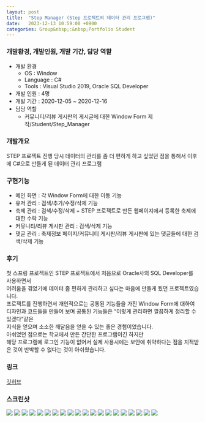 ```yaml
---
layout: post
title:  "Step Manager (Step 프로젝트의 데이터 관리 프로그램)"
date:   2023-12-13 10:59:00 +0900
categories: Group&nbsp;:&nbsp;Portfolio Student
---
```


### 개발환경, 개발인원, 개발 기간, 담당 역할

- 개발 환경
    - OS : Window
    - Language : C#
    - Tools : Visual Studio 2019, Oracle SQL Developer
- 개발 인원 : 4명
- 개발 기간 : 2020-12-05 ~ 2020-12-16
- 담당 역할
    - 커뮤니티/리뷰 게시판의 게시글에 대한 Window Form 제작/Student/Step_Manager

### 개발개요

STEP 프로젝트 진행 당시 데이터의 관리를 좀 더 편하게 하고 싶었던 점을 통해서 이후에 C#으로 만들게 된 데이터 관리 프로그램

### 구현기능

- 메인 화면 : 각 Window Form에 대한 이동 기능
- 유저 관리 : 검색/추가/수정/삭제 기능
- 축제 관리 : 검색/수정/삭제 + STEP 프로젝트로 만든 웹페이지에서 등록한 축제에 대한 수락 기능
- 커뮤니티/리뷰 게시판 관리 : 검색/삭제 기능
- 댓글 관리 : 축제정보 페이지/커뮤니티 게시판/리뷰 게시판에 있는 댓글들에 대한 검색/삭제 기능

### 후기

첫 스프링 프로젝트인 STEP 프로젝트에서 처음으로 Oracle사의 SQL Developer를 사용하면서  
어려움을 겪었기에 데이터 좀 편하게 관리하고 싶다는 마음에 만들게 됬던 프로젝트였습니다.  
프로젝트를 진행하면서 개인적으로는 공통된 기능들을 가진 Window Form에 대하여  
디자인과 코드들을 만들어 보며 공통된 기능들은 “이렇게 관리하면 깔끔하게 정리할 수 있겠다”같은  
지식을 얻으며 소소한 깨달음을 얻을 수 있는 좋은 경험이었습니다.  
아쉬었던 점으로는 학교에서 만든 간단한 프로그램이긴 하지만  
해당 프로그램에 로그인 기능이 없어서 실제 사용시에는 보안에 취약하다는 점을 지적받은 것이 반박할 수 없다는 것이 아쉬웠습니다.

### 링크
[깃허브](https://github.com/sangwon0724/Step_Manager)

### 스크린샷

<img src="{{site.url}}{{site.baseurl}}{{site.portfolio_img_root}}/Student/Step_Manager/01.png"/>
<img src="{{site.url}}{{site.baseurl}}{{site.portfolio_img_root}}/Student/Step_Manager/02.png"/>
<img src="{{site.url}}{{site.baseurl}}{{site.portfolio_img_root}}/Student/Step_Manager/03.png"/>
<img src="{{site.url}}{{site.baseurl}}{{site.portfolio_img_root}}/Student/Step_Manager/04.png"/>
<img src="{{site.url}}{{site.baseurl}}{{site.portfolio_img_root}}/Student/Step_Manager/05.png"/>
<img src="{{site.url}}{{site.baseurl}}{{site.portfolio_img_root}}/Student/Step_Manager/06.png"/>
<img src="{{site.url}}{{site.baseurl}}{{site.portfolio_img_root}}/Student/Step_Manager/07.png"/>
<img src="{{site.url}}{{site.baseurl}}{{site.portfolio_img_root}}/Student/Step_Manager/08.png"/>
<img src="{{site.url}}{{site.baseurl}}{{site.portfolio_img_root}}/Student/Step_Manager/09.png"/>
<img src="{{site.url}}{{site.baseurl}}{{site.portfolio_img_root}}/Student/Step_Manager/10.png"/>
<img src="{{site.url}}{{site.baseurl}}{{site.portfolio_img_root}}/Student/Step_Manager/11.png"/>
<img src="{{site.url}}{{site.baseurl}}{{site.portfolio_img_root}}/Student/Step_Manager/12.png"/>
<img src="{{site.url}}{{site.baseurl}}{{site.portfolio_img_root}}/Student/Step_Manager/13.png"/>
<img src="{{site.url}}{{site.baseurl}}{{site.portfolio_img_root}}/Student/Step_Manager/14.png"/>
<img src="{{site.url}}{{site.baseurl}}{{site.portfolio_img_root}}/Student/Step_Manager/15.png"/>
<img src="{{site.url}}{{site.baseurl}}{{site.portfolio_img_root}}/Student/Step_Manager/16.png"/>
<img src="{{site.url}}{{site.baseurl}}{{site.portfolio_img_root}}/Student/Step_Manager/17.png"/>
<img src="{{site.url}}{{site.baseurl}}{{site.portfolio_img_root}}/Student/Step_Manager/18.png"/>
<img src="{{site.url}}{{site.baseurl}}{{site.portfolio_img_root}}/Student/Step_Manager/19.png"/>
<img src="{{site.url}}{{site.baseurl}}{{site.portfolio_img_root}}/Student/Step_Manager/20.png"/>